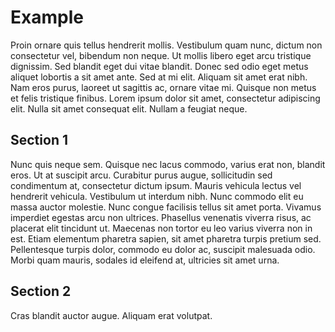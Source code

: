 # Example

Proin ornare quis tellus hendrerit mollis. Vestibulum quam nunc, dictum non consectetur vel, bibendum non neque. Ut mollis libero eget arcu tristique dignissim. Sed blandit eget dui vitae blandit. Donec sed odio eget metus aliquet lobortis a sit amet ante. Sed at mi elit. Aliquam sit amet erat nibh. Nam eros purus, laoreet ut sagittis ac, ornare vitae mi. Quisque non metus et felis tristique finibus. Lorem ipsum dolor sit amet, consectetur adipiscing elit. Nulla sit amet consequat elit. Nullam a feugiat neque.


## Section 1

Nunc quis neque sem. Quisque nec lacus commodo, varius erat non, blandit eros. Ut at suscipit arcu. Curabitur purus augue, sollicitudin sed condimentum at, consectetur dictum ipsum. Mauris vehicula lectus vel hendrerit vehicula. Vestibulum ut interdum nibh. Nunc commodo elit eu massa auctor molestie. Nunc congue facilisis tellus sit amet porta. Vivamus imperdiet egestas arcu non ultrices. Phasellus venenatis viverra risus, ac placerat elit tincidunt ut. Maecenas non tortor eu leo varius viverra non in est. Etiam elementum pharetra sapien, sit amet pharetra turpis pretium sed. Pellentesque turpis dolor, commodo eu dolor ac, suscipit malesuada odio. Morbi quam mauris, sodales id eleifend at, ultricies sit amet urna.

## Section 2

Cras blandit auctor augue. Aliquam erat volutpat.

